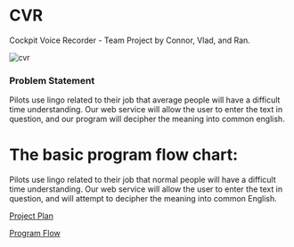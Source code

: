 # CVR
Cockpit Voice Recorder - Team Project by Connor, Vlad, and Ran.

![cvr](https://github.com/vgorbic1/CVR/blob/master/images/pilot.png)

### Problem Statement

Pilots use lingo related to their job that average people will have a difficult time understanding. Our web service will allow the user to enter the text in question, and our program will decipher the meaning into common english.

The basic program flow chart:
=======
Pilots use lingo related to their job that normal people will have a difficult time understanding. Our web service will allow the user to enter the text in question, and will attempt to decipher the meaning into common English.

[Project Plan](https://github.com/vgorbic1/CVR/blob/master/projectPlan.md)

[Program Flow](https://github.com/vgorbic1/CVR/blob/master/images/program-flow.jpg)
